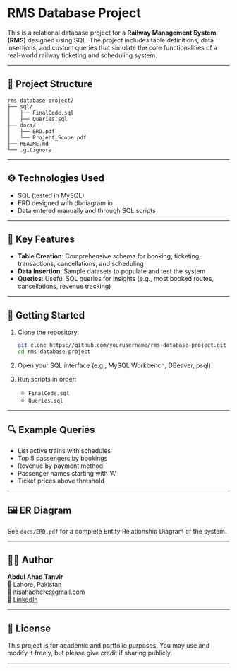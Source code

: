 # RMS Database Project

This is a relational database project for a **Railway Management System (RMS)** designed using SQL. The project includes table definitions, data insertions, and custom queries that simulate the core functionalities of a real-world railway ticketing and scheduling system.

---

## 📁 Project Structure

```
rms-database-project/
├── sql/
│   ├── FinalCode.sql                            
│   ├── Queries.sql              
├── docs/
│   ├── ERD.pdf                  
│   └── Project_Scope.pdf                            
├── README.md
└── .gitignore
```
---

## ⚙️ Technologies Used

- SQL (tested in MySQL)
- ERD designed with dbdiagram.io 
- Data entered manually and through SQL scripts

---

## 📌 Key Features

- **Table Creation**: Comprehensive schema for booking, ticketing, transactions, cancellations, and scheduling
- **Data Insertion**: Sample datasets to populate and test the system
- **Queries**: Useful SQL queries for insights (e.g., most booked routes, cancellations, revenue tracking)

---

## 🚀 Getting Started

1. Clone the repository:
   ```bash
   git clone https://github.com/yourusername/rms-database-project.git
   cd rms-database-project
   ```

2. Open your SQL interface (e.g., MySQL Workbench, DBeaver, psql)

3. Run scripts in order:
   - `FinalCode.sql`
   - `Queries.sql` 
   
---

## 🔍 Example Queries

- List active trains with schedules  
- Top 5 passengers by bookings  
- Revenue by payment method  
- Passenger names starting with 'A'  
- Ticket prices above threshold  

---

## 🖼️ ER Diagram

See `docs/ERD.pdf` for a complete Entity Relationship Diagram of the system.

---

## 👨‍💻 Author

**Abdul Ahad Tanvir**  
📍 Lahore, Pakistan  
📧 itisahadhere@gmail.com  
🔗 [LinkedIn](https://www.linkedin.com/in/abdul-ahad-tanvir-3b14a9283/)

---

## 📄 License

This project is for academic and portfolio purposes. You may use and modify it freely, but please give credit if sharing publicly.

---

